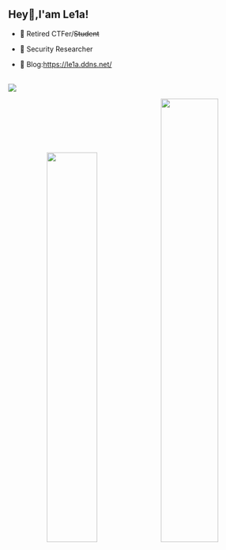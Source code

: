 ## Hey👋,I'am Le1a!

- 🌱 Retired CTFer/~~Student~~

- 🔭 Security Researcher

- 🍔 Blog:https://le1a.ddns.net/

</br>
<img src="https://profile-counter.glitch.me/Le1a/count.svg" />

<p align="center">
  <img width="45%" src="https://github-readme-stats.vercel.app/api?username=Le1a&show_icons=true" /> 
  <img width="48%" src="https://github-readme-streak-stats.herokuapp.com/?user=Le1a" /> 
</p>
